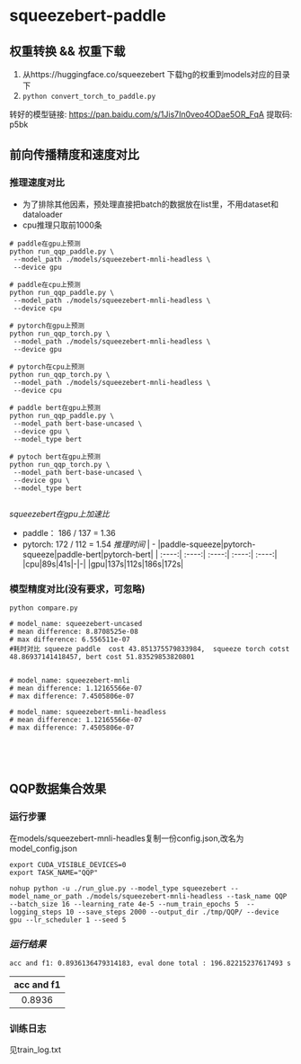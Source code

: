 # squeezebert-paddle


## 权重转换 && 权重下载
1. 从https://huggingface.co/squeezebert 下载hg的权重到models对应的目录下
2. ```python convert_torch_to_paddle.py```

转好的模型链接: https://pan.baidu.com/s/1Jis7In0veo4ODae5OR_FqA 提取码: p5bk

## 前向传播精度和速度对比

### 推理速度对比
- 为了排除其他因素，预处理直接把batch的数据放在list里，不用dataset和dataloader
- cpu推理只取前1000条
```
# paddle在gpu上预测
python run_qqp_paddle.py \
 --model_path ./models/squeezebert-mnli-headless \
 --device gpu

# paddle在cpu上预测
python run_qqp_paddle.py \
 --model_path ./models/squeezebert-mnli-headless \
 --device cpu

# pytorch在gpu上预测
python run_qqp_torch.py \
 --model_path ./models/squeezebert-mnli-headless \
 --device gpu

# pytorch在cpu上预测
python run_qqp_torch.py \
 --model_path ./models/squeezebert-mnli-headless \
 --device cpu
 
# paddle bert在gpu上预测
python run_qqp_paddle.py \
 --model_path bert-base-uncased \
 --device gpu \
 --model_type bert

# pytoch bert在gpu上预测
python run_qqp_torch.py \
 --model_path bert-base-uncased \
 --device gpu \
 --model_type bert
 
```
*squeezebert在gpu上加速比*
- paddle： 186 / 137 = 1.36
- pytorch: 172 / 112 = 1.54
*推理时间*
| - |paddle-squeeze|pytorch-squeeze|paddle-bert|pytorch-bert|
| :----:| :----:| :----:| :----:| :----:|
|cpu|89s|41s|-|-|
|gpu|137s|112s|186s|172s|




### 模型精度对比(没有要求，可忽略)
```
python compare.py

# model_name: squeezebert-uncased
# mean difference: 8.8708525e-08
# max difference: 6.556511e-07
#耗时对比 squeeze paddle  cost 43.851375579833984,  squeeze torch cotst 
48.86937141418457, bert cost 51.83529853820801


# model_name: squeezebert-mnli
# mean difference: 1.12165566e-07
# max difference: 7.4505806e-07

# model_name: squeezebert-mnli-headless
# mean difference: 1.12165566e-07
# max difference: 7.4505806e-07





```

## QQP数据集合效果 
### 运行步骤
在models/squeezebert-mnli-headles复制一份config.json,改名为model_config.json
```
export CUDA_VISIBLE_DEVICES=0
export TASK_NAME="QQP"

nohup python -u ./run_glue.py --model_type squeezebert --model_name_or_path ./models/squeezebert-mnli-headless --task_name QQP --batch_size 16 --learning_rate 4e-5 --num_train_epochs 5  --logging_steps 10 --save_steps 2000 --output_dir ./tmp/QQP/ --device gpu --lr_scheduler 1 --seed 5
```
### *运行结果*
```
acc and f1: 0.8936136479314183, eval done total : 196.82215237617493 s

```
|acc and f1|
| :----:|
|0.8936|
### 训练日志
见train_log.txt